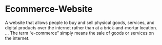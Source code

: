 # Ecommerce-Website
A website that allows people to buy and sell physical goods, services, and digital products over the internet rather than at a brick-and-mortar location. ... The term “e-commerce” simply means the sale of goods or services on the internet.
